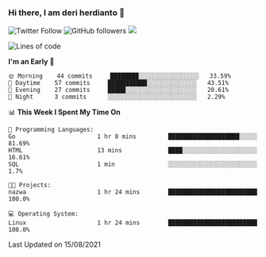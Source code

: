 ### Hi there, I am deri herdianto 👋
![Twitter Follow](https://img.shields.io/twitter/follow/deikatsuo?label=Follow)
![GitHub followers](https://img.shields.io/github/followers/deikatsuo?label=Follow&style=social)
![](https://visitor-badge.glitch.me/badge?page_id=deikatsuo.deikatsuo)

<!--
**deikatsuo/deikatsuo** is a ✨ _special_ ✨ repository because its `README.md` (this file) appears on your GitHub profile.

Here are some ideas to get you started:

- 🔭 I’m currently working on ...
- 🌱 I’m currently learning ...
- 👯 I’m looking to collaborate on ...
- 🤔 I’m looking for help with ...
- 💬 Ask me about ...
- 📫 How to reach me: ...
- 😄 Pronouns: ...
- ⚡ Fun fact: ...
-->

<!--START_SECTION:waka-->
![Lines of code](https://img.shields.io/badge/From%20Hello%20World%20I%27ve%20Written-16149%20lines%20of%20code-blue)

**I'm an Early 🐤** 

```text
🌞 Morning    44 commits     ████████░░░░░░░░░░░░░░░░░   33.59% 
🌆 Daytime    57 commits     ███████████░░░░░░░░░░░░░░   43.51% 
🌃 Evening    27 commits     █████░░░░░░░░░░░░░░░░░░░░   20.61% 
🌙 Night      3 commits      ░░░░░░░░░░░░░░░░░░░░░░░░░   2.29%

```


📊 **This Week I Spent My Time On** 

```text
💬 Programming Languages: 
Go                       1 hr 8 mins         ████████████████████░░░░░   81.69% 
HTML                     13 mins             ████░░░░░░░░░░░░░░░░░░░░░   16.61% 
SQL                      1 min               ░░░░░░░░░░░░░░░░░░░░░░░░░   1.7%

🐱‍💻 Projects: 
nazwa                    1 hr 24 mins        █████████████████████████   100.0%

💻 Operating System: 
Linux                    1 hr 24 mins        █████████████████████████   100.0%

```


 Last Updated on 15/08/2021
<!--END_SECTION:waka-->
